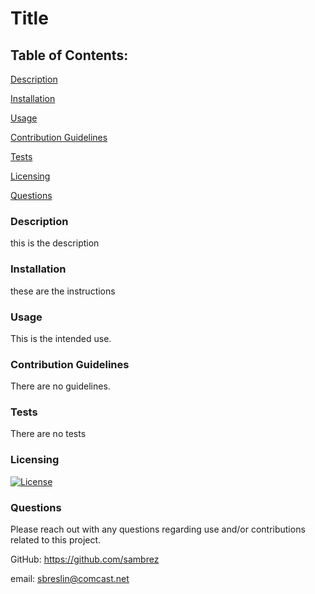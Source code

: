# Title

  ## Table of Contents:
  [Description](#Description)

  [Installation](#Installation)

  [Usage](#Usage)

  [Contribution Guidelines](#Contributions)

  [Tests](#Tests)

  [Licensing](#Licensing)

  [Questions](#Questions)

  ### Description
  this is the description

  ### Installation
  these are the instructions

  ### Usage
  This is the intended use.

  ### Contribution Guidelines
  There are no guidelines.

  ### Tests
  There are no tests

  ### Licensing
  [![License](https://img.shields.io/badge/License-Apache_2.0-blue.svg)](https://opensource.org/licenses/Apache-2.0)

  ### Questions
  Please reach out with any questions regarding use and/or contributions related to this project.

  GitHub: https://github.com/sambrez

  email: sbreslin@comcast.net
  